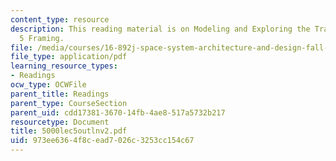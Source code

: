```yaml
---
content_type: resource
description: This reading material is on Modeling and Exploring the Tradespace Week
  5 Framing.
file: /media/courses/16-892j-space-system-architecture-and-design-fall-2004/973ee6364f8cead7026c3253cc154c67_5000lec5outlnv2.pdf
file_type: application/pdf
learning_resource_types:
- Readings
ocw_type: OCWFile
parent_title: Readings
parent_type: CourseSection
parent_uid: cdd17381-3670-14fb-4ae8-517a5732b217
resourcetype: Document
title: 5000lec5outlnv2.pdf
uid: 973ee636-4f8c-ead7-026c-3253cc154c67
---
```

